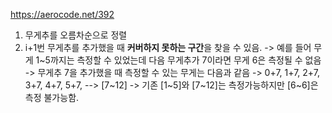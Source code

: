 https://aerocode.net/392

1. 무게추를 오름차순으로 정렬
2. i+1번 무게추를 추가했을 때 **커버하지 못하는 구간**을 찾을 수 있음.
    -> 예를 들어 무게 1~5까지는 측정할 수 있었는데 다음 무게추가 7이라면 무게 6은 측정될 수 없음
    -> 무게추 7을 추가했을 때 측정할 수 있는 무게는 다음과 같음
    -> 0+7, 1+7, 2+7, 3+7, 4+7, 5+7, --> [7~12]
    -> 기존 [1~5]와 [7~12]는 측정가능하지만 [6~6]은 측정 불가능함.